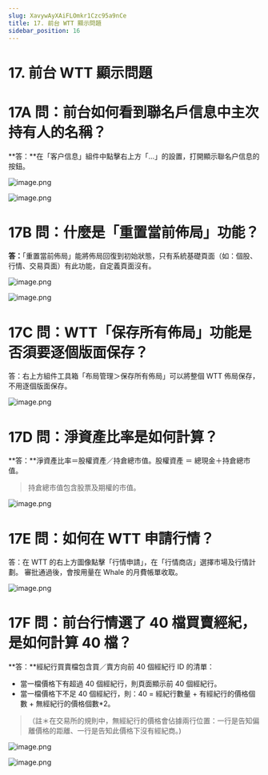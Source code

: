 ```yaml
---
slug: XavywAyXAiFLOmkr1Czc95a9nCe
title: 17. 前台 WTT 顯示問題
sidebar_position: 16
---
```



# 17. 前台 WTT 顯示問題


# 17A 問：前台如何看到聯名戶信息中主次持有人的名稱？


**答：**在「客户信息」組件中點擊右上方「...」的設置，打開顯示聯名户信息的按鈕。


![image.png](/assets/543729b35e10a9623813831ae70fd989.png)


![image.png](/assets/ae3c93c5109aa36f3b366b230d6a8baa.png)


# 17B 問：什麼是「重置當前佈局」功能？


**答：**「重置當前佈局」能將佈局回復到初始狀態，只有系統基礎頁面（如：個股、行情、交易頁面）有此功能，自定義頁面沒有。


![image.png](/assets/c8ec41e1c8a791b4ffecdfa1df1606e1.png)


![image.png](/assets/3ae909ee98ce4a5d8c385ea14fd47790.png)


# 17C 問：WTT「保存所有佈局」功能是否須要逐個版面保存？


答：右上方組件工具箱「布局管理＞保存所有佈局」可以將整個 WTT 佈局保存，不用逐個版面保存。


![image.png](/assets/a4675089adc4c9e89ed4d585f342037d.png)


# 17D 問：淨資產比率是如何計算？


**答：**淨資產比率＝股權資產／持倉總市值。股權資產 ＝ 總現金＋持倉總市值。

> 持倉總市值包含股票及期權的市值。

![image.png](/assets/14f54324fdbdc965e2497420fe155682.png)


# 17E 問：如何在 WTT 申請行情？


答：在 WTT 的右上方圖像點擊「行情申請」，在「行情商店」選擇市場及行情計劃。
審批通過後，會按用量在 Whale 的月費帳單收取。


![image.png](/assets/ca69f51489de994535a3bf13d51eb2f0.png)


# 17F 問：前台行情選了 40 檔買賣經紀，是如何計算 40 檔？


**答：**經紀行買賣檔包含買／賣方向前 40 個經紀行 ID 的清單： 

- 當一檔價格下有超過 40 個經紀行，則頁面顯示前 40 個經紀行。
- 當一檔價格下不足 40 個經紀行，則：40 = 經紀行數量 + 有經紀行的價格個數 + 無經紀行的價格個數*2。
> （註＊在交易所的規則中，無經紀行的價格會佔據兩行位置：一行是告知偏離價格的距離、一行是告知此價格下沒有經紀商。)

![image.png](/assets/6e05866c481a2254a0a04d7e2c6d8ea5.png)


![image.png](/assets/46cfd01d9aae74b0797da90fb7c0c87b.png)

